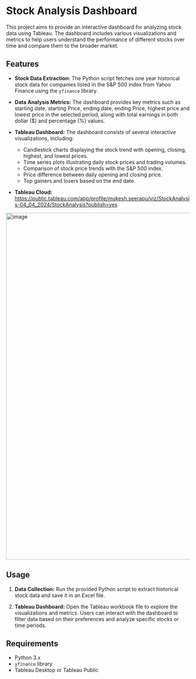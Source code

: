 # Stock Analysis Dashboard

This project aims to provide an interactive dashboard for analyzing stock data using Tableau. The dashboard includes various visualizations and metrics to help users understand the performance of different stocks over time and compare them to the broader market.

## Features

- **Stock Data Extraction:** The Python script fetches one year historical stock data for companies listed in the S&P 500 index from Yahoo Finance using the `yfinance` library.

- **Data Analysis Metrics:** The dashboard provides key metrics such as starting date, starting Price, ending date, ending Price, highest price and lowest price in the selected period, along with total earnings in both dollar ($) and percentage (%) values.

- **Tableau Dashboard:** The dashboard consists of several interactive visualizations, including:
  - Candlestick charts displaying the stock trend with opening, closing, highest, and lowest prices.
  - Time series plots illustrating daily stock prices and trading volumes.
  - Comparison of stock price trends with the S&P 500 index.
  - Price difference between daily opening and closing price.
  - Top gainers and losers based on the end date.



- **Tableau Cloud:** https://public.tableau.com/app/profile/mukesh.seerapu/viz/StockAnalysis-04_04_2024/StockAnalysis?publish=yes

 <img width="947" alt="image" src="https://github.com/seerapumukesh/Stock_Analysis/assets/98502336/a56530dd-3ee8-4f21-a496-4176914667c5">



## Usage

1. **Data Collection:** Run the provided Python script to extract historical stock data and save it in an Excel file.

2. **Tableau Dashboard:** Open the Tableau workbook file to explore the visualizations and metrics. Users can interact with the dashboard to filter data based on their preferences and analyze specific stocks or time periods.

## Requirements

- Python 3.x
- `yfinance` library
- Tableau Desktop or Tableau Public

